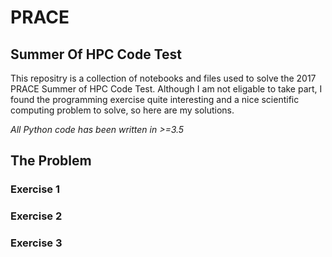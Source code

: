 
# PRACE

## Summer Of HPC Code Test

This repositry is a collection of notebooks and files used to solve the 2017
PRACE Summer of HPC Code Test. Although I am not eligable to take part, I found
the programming exercise quite interesting and a nice scientific computing
problem to solve, so here are my solutions.

*All Python code has been written in >=3.5*

## The Problem


### Exercise 1

### Exercise 2

### Exercise 3
